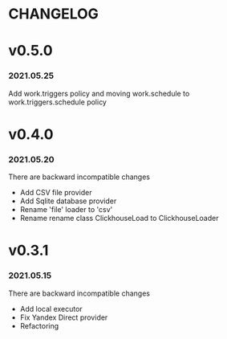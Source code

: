 # CHANGELOG

# v0.5.0
### 2021.05.25
Add work.triggers policy and moving work.schedule to work.triggers.schedule policy

# v0.4.0 
### 2021.05.20
There are backward incompatible changes

- Add CSV file provider
- Add Sqlite database provider
- Rename 'file' loader to 'csv'
- Rename rename class ClickhouseLoad to ClickhouseLoader

# v0.3.1 
### 2021.05.15 
There are backward incompatible changes

- Add local executor
- Fix Yandex Direct provider
- Refactoring